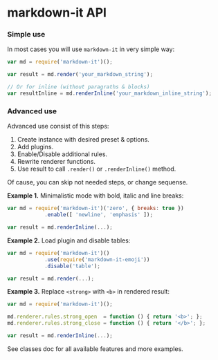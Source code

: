 <!-- styles hack until ndoc updated -->
<style>
header .name_prefix { font-weight: normal; }
</style>

# markdown-it API

### Simple use

In most cases you will use `markdown-it` in very simple way:

```javascript
var md = require('markdown-it')();

var result = md.render('your_markdown_string');

// Or for inline (without paragraths & blocks)
var resultInline = md.renderInline('your_markdown_inline_string');
```

### Advanced use

Advanced use consist of this steps:

1. Create instance with desired preset & options.
2. Add plugins.
3. Enable/Disable additional rules.
4. Rewrite renderer functions.
5. Use result to call `.render()` or `.renderInline()` method.

Of cause, you can skip not needed steps, or change sequense.


__Example 1.__ Minimalistic mode with bold, italic and line breaks:

```javascript
var md = require('markdown-it')('zero', { breaks: true })
            .enable([ 'newline', 'emphasis' ]);

var result = md.renderInline(...);
```


__Example 2.__ Load plugin and disable tables:

```javascript
var md = require('markdown-it')()
            .use(require('markdown-it-emoji'))
            .disable('table');

var result = md.render(...);
```


__Example 3.__ Replace `<strong>` with `<b>` in rendered result:

```javascript
var md = require('markdown-it')();

md.renderer.rules.strong_open  = function () { return '<b>'; };
md.renderer.rules.strong_close = function () { return '</b>'; };

var result = md.renderInline(...);
```


See classes doc for all available features and more examples.
